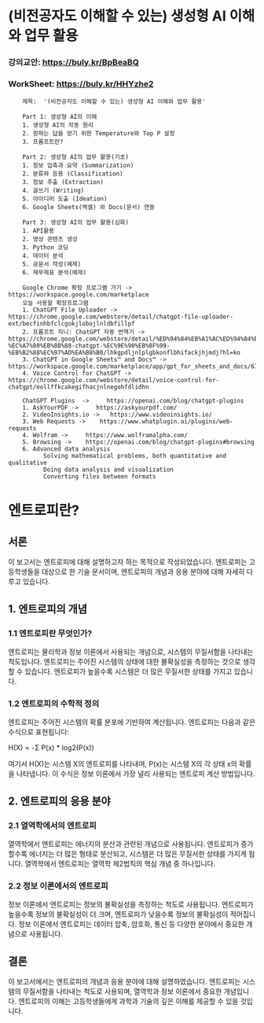 # (비전공자도 이해할 수 있는) 생성형 AI 이해와 업무 활용

### 강의교안:        https://buly.kr/BpBeaBQ
### WorkSheet:        https://buly.kr/HHYzhe2



`````
    제목:  '(비전공자도 이해할 수 있는) 생성형 AI 이해와 업무 활용'
    
    Part 1: 생성형 AI의 이해
    1. 생성형 AI의 작동 원리
    2. 원하는 답을 얻기 위한 Temperature와 Top P 설정
    3. 프롬프트란?
    
    Part 2: 생성형 AI의 업무 활용(기초)
    1. 정보 압축과 요약 (Summarization)
    2. 분류와 응용 (Classification)
    3. 정보 추출 (Extraction)
    4. 글쓰기 (Writing)
    5. 아이디어 도출 (Ideation)
    6. Google Sheets(엑셀) 와 Docs(문서) 연동
    
    Part 3: 생성형 AI의 업무 활용(심화)
    1. API활용
    2. 영상 콘텐츠 생성
    3. Python 코딩
    4. 데이터 분석
    5. 공문서 작성(예제)
    6. 재무제표 분석(예제)

`````
`````
    Google Chrome 확장 프로그램 가기 ->  https://workspace.google.com/marketplace
    오늘 사용할 확장프로그램
    1. ChatGPT File Uploader ->   https://chrome.google.com/webstore/detail/chatgpt-file-uploader-ext/becfinhbfclcgokjlobojlnldbfillpf
    2. 프롬프트 지니: ChatGPT 자동 번역기 ->   https://chrome.google.com/webstore/detail/%ED%94%84%EB%A1%AC%ED%94%84%ED%8A%B8-%EC%A7%80%EB%8B%88-chatgpt-%EC%9E%90%EB%8F%99-%EB%B2%88%EC%97%AD%EA%B8%B0/lhkgpdljnlplgbkonflbhifackjhjmdj?hl=ko
    3. ChatGPT in Google Sheets™ and Docs™ ->  https://workspace.google.com/marketplace/app/gpt_for_sheets_and_docs/677318054654
    4. Voice Control for ChatGPT ->     https://chrome.google.com/webstore/detail/voice-control-for-chatgpt/eollffkcakegifhacjnlnegohfdlidhn

`````
`````
    ChatGPT Plugins  ->     https://openai.com/blog/chatgpt-plugins
    1. AskYourPDF ->     https://askyourpdf.com/
    2. VideoInsights.io ->   https://www.videoinsights.io/
    3. Web Requests ->    https://www.whatplugin.ai/plugins/web-requests
    4. Wolfram ->     https://www.wolframalpha.com/
    5. Browsing ->    https://openai.com/blog/chatgpt-plugins#browsing
    6. Advanced data analysis
          Solving mathematical problems, both quantitative and qualitative
          Doing data analysis and visualization
          Converting files between formats

`````

# 엔트로피란?

## 서론

이 보고서는 엔트로피에 대해 설명하고자 하는 목적으로 작성되었습니다. 엔트로피는 고등학생들을 대상으로 한 기술 문서이며, 엔트로피의 개념과 응용 분야에 대해 자세히 다루고 있습니다.

## 1. 엔트로피의 개념

### 1.1 엔트로피란 무엇인가?

엔트로피는 물리학과 정보 이론에서 사용되는 개념으로, 시스템의 무질서함을 나타내는 척도입니다. 엔트로피는 주어진 시스템의 상태에 대한 불확실성을 측정하는 것으로 생각할 수 있습니다. 엔트로피가 높을수록 시스템은 더 많은 무질서한 상태를 가지고 있습니다.

### 1.2 엔트로피의 수학적 정의

엔트로피는 주어진 시스템의 확률 분포에 기반하여 계산됩니다. 엔트로피는 다음과 같은 수식으로 표현됩니다:

H(X) = -Σ P(x) * log2(P(x))

여기서 H(X)는 시스템 X의 엔트로피를 나타내며, P(x)는 시스템 X의 각 상태 x의 확률을 나타냅니다. 이 수식은 정보 이론에서 가장 널리 사용되는 엔트로피 계산 방법입니다.

## 2. 엔트로피의 응용 분야

### 2.1 열역학에서의 엔트로피

열역학에서 엔트로피는 에너지의 분산과 관련된 개념으로 사용됩니다. 엔트로피가 증가할수록 에너지는 더 많은 형태로 분산되고, 시스템은 더 많은 무질서한 상태를 가지게 됩니다. 열역학에서 엔트로피는 열역학 제2법칙의 핵심 개념 중 하나입니다.

### 2.2 정보 이론에서의 엔트로피

정보 이론에서 엔트로피는 정보의 불확실성을 측정하는 척도로 사용됩니다. 엔트로피가 높을수록 정보의 불확실성이 더 크며, 엔트로피가 낮을수록 정보의 불확실성이 적어집니다. 정보 이론에서 엔트로피는 데이터 압축, 암호화, 통신 등 다양한 분야에서 중요한 개념으로 사용됩니다.

## 결론

이 보고서에서는 엔트로피의 개념과 응용 분야에 대해 설명하였습니다. 엔트로피는 시스템의 무질서함을 나타내는 척도로 사용되며, 열역학과 정보 이론에서 중요한 개념입니다. 엔트로피의 이해는 고등학생들에게 과학과 기술의 깊은 이해를 제공할 수 있을 것입니다. 
